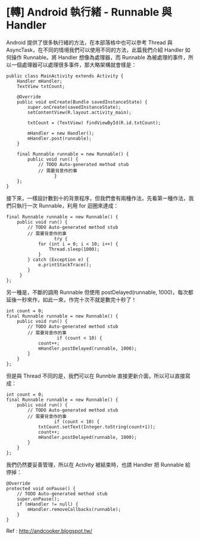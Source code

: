 # [轉] Android 執行緒 - Runnable 與 Handler

Android 提供了很多執行緒的方法，在本部落格中也可以參考 Thread 與 AsyncTask，在不同的情境我們可以使用不同的方法，此篇我們介紹 Handler 如何操作 Runnable。將  Handler 想像為處理器，而 Runnable 為被處理的事件，所以一個處理器可以處理很多事件，那大略架構就會樣是：
```
public class MainActivity extends Activity {
    Handler mHandler;
    TextView txtCount;

    @Override
    public void onCreate(Bundle savedInstanceState) {
        super.onCreate(savedInstanceState);
        setContentView(R.layout.activity_main);

        txtCount = (TextView) findViewById(R.id.txtCount);

        mHandler = new Handler();
        mHandler.post(runnable);
    }

    final Runnable runnable = new Runnable() {
        public void run() {
            // TODO Auto-generated method stub
            // 需要背景作的事
                  }
    };
}
```
接下來，一樣設計數到十的背景程序，但我們會有兩種作法，先看第一種作法，我們只執行一次 Runnable，利用 for 迴圈來達成：
```
final Runnable runnable = new Runnable() {
    public void run() {
        // TODO Auto-generated method stub
        // 需要背景作的事
                  try {
            for (int i = 0; i < 10; i++) {
                Thread.sleep(1000);
            }
        } catch (Exception e) {
            e.printStackTrace();
        }
     }
};
```
另一種是，不斷的調用 Runnable 但使用 postDelayed(runnable, 1000)，每次都延後一秒來作，如此一來，作完十次不就是數完十秒了！
```
int count = 0;
final Runnable runnable = new Runnable() {
    public void run() {
        // TODO Auto-generated method stub
        // 需要背景作的事
                   if (count < 10) {
            count++;
            mHandler.postDelayed(runnable, 1000);
        }
    }
};
```
但是與 Thread 不同的是，我們可以在 Runnble 直接更新介面，所以可以直接寫成：

```
int count = 0;
final Runnable runnable = new Runnable() {
    public void run() {
        // TODO Auto-generated method stub
        // 需要背景作的事
                  if (count < 10) {
            txtCount.setText(Integer.toString(count+1));
            count++;
            mHandler.postDelayed(runnable, 1000);
        }
    }
};
```
我們仍然要妥善管理，所以在 Activity 被結束時，也請 Handler 把 Runnable 給停掉：
```
@Override
protected void onPause() {
    // TODO Auto-generated method stub
    super.onPause();
    if (mHandler != null) {
        mHandler.removeCallbacks(runnable);
    }
}
```

Ref : http://andcooker.blogspot.tw/
